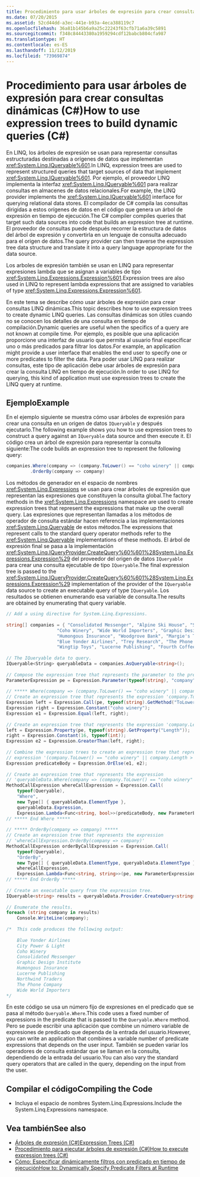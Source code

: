 ```yaml
---
title: Procedimiento para usar árboles de expresión para crear consultas dinámicas (C#)
ms.date: 07/20/2015
ms.assetid: 52cd44dd-a3ec-441e-b93a-4eca388119c7
ms.openlocfilehash: 36a81b145b6a9a25c22243f63cfb71a6a39c5891
ms.sourcegitcommit: f348c84443380a1959294cdf12babcb804cfa987
ms.translationtype: HT
ms.contentlocale: es-ES
ms.lasthandoff: 11/12/2019
ms.locfileid: "73969874"
---
```

# <a name="how-to-use-expression-trees-to-build-dynamic-queries-c"></a><span data-ttu-id="1d563-102">Procedimiento para usar árboles de expresión para crear consultas dinámicas (C#)</span><span class="sxs-lookup"><span data-stu-id="1d563-102">How to use expression trees to build dynamic queries (C#)</span></span>
<span data-ttu-id="1d563-103">En LINQ, los árboles de expresión se usan para representar consultas estructuradas destinadas a orígenes de datos que implementan <xref:System.Linq.IQueryable%601>.</span><span class="sxs-lookup"><span data-stu-id="1d563-103">In LINQ, expression trees are used to represent structured queries that target sources of data that implement <xref:System.Linq.IQueryable%601>.</span></span> <span data-ttu-id="1d563-104">Por ejemplo, el proveedor LINQ implementa la interfaz <xref:System.Linq.IQueryable%601> para realizar consultas en almacenes de datos relacionales.</span><span class="sxs-lookup"><span data-stu-id="1d563-104">For example, the LINQ provider implements the <xref:System.Linq.IQueryable%601> interface for querying relational data stores.</span></span> <span data-ttu-id="1d563-105">El compilador de C# compila las consultas dirigidas a estos orígenes de datos en el código que genera un árbol de expresión en tiempo de ejecución.</span><span class="sxs-lookup"><span data-stu-id="1d563-105">The C# compiler compiles queries that target such data sources into code that builds an expression tree at runtime.</span></span> <span data-ttu-id="1d563-106">El proveedor de consultas puede después recorrer la estructura de datos del árbol de expresión y convertirla en un lenguaje de consulta adecuado para el origen de datos.</span><span class="sxs-lookup"><span data-stu-id="1d563-106">The query provider can then traverse the expression tree data structure and translate it into a query language appropriate for the data source.</span></span>  
  
 <span data-ttu-id="1d563-107">Los arboles de expresión también se usan en LINQ para representar expresiones lambda que se asignan a variables de tipo <xref:System.Linq.Expressions.Expression%601>.</span><span class="sxs-lookup"><span data-stu-id="1d563-107">Expression trees are also used in LINQ to represent lambda expressions that are assigned to variables of type <xref:System.Linq.Expressions.Expression%601>.</span></span>  
  
 <span data-ttu-id="1d563-108">En este tema se describe cómo usar árboles de expresión para crear consultas LINQ dinámicas.</span><span class="sxs-lookup"><span data-stu-id="1d563-108">This topic describes how to use expression trees to create dynamic LINQ queries.</span></span> <span data-ttu-id="1d563-109">Las consultas dinámicas son útiles cuando no se conocen los detalles de una consulta en tiempo de compilación.</span><span class="sxs-lookup"><span data-stu-id="1d563-109">Dynamic queries are useful when the specifics of a query are not known at compile time.</span></span> <span data-ttu-id="1d563-110">Por ejemplo, es posible que una aplicación proporcione una interfaz de usuario que permita al usuario final especificar uno o más predicados para filtrar los datos.</span><span class="sxs-lookup"><span data-stu-id="1d563-110">For example, an application might provide a user interface that enables the end user to specify one or more predicates to filter the data.</span></span> <span data-ttu-id="1d563-111">Para poder usar LINQ para realizar consultas, este tipo de aplicación debe usar árboles de expresión para crear la consulta LINQ en tiempo de ejecución.</span><span class="sxs-lookup"><span data-stu-id="1d563-111">In order to use LINQ for querying, this kind of application must use expression trees to create the LINQ query at runtime.</span></span>  
  
## <a name="example"></a><span data-ttu-id="1d563-112">Ejemplo</span><span class="sxs-lookup"><span data-stu-id="1d563-112">Example</span></span>  
 <span data-ttu-id="1d563-113">En el ejemplo siguiente se muestra cómo usar árboles de expresión para crear una consulta en un origen de datos `IQueryable` y después ejecutarlo.</span><span class="sxs-lookup"><span data-stu-id="1d563-113">The following example shows you how to use expression trees to construct a query against an `IQueryable` data source and then execute it.</span></span> <span data-ttu-id="1d563-114">El código crea un árbol de expresión para representar la consulta siguiente:</span><span class="sxs-lookup"><span data-stu-id="1d563-114">The code builds an expression tree to represent the following query:</span></span>  
  
 ```csharp
 companies.Where(company => (company.ToLower() == "coho winery" || company.Length > 16))
          .OrderBy(company => company)
 ```
  
 <span data-ttu-id="1d563-115">Los métodos de generador en el espacio de nombres <xref:System.Linq.Expressions> se usan para crear árboles de expresión que representan las expresiones que constituyen la consulta global.</span><span class="sxs-lookup"><span data-stu-id="1d563-115">The factory methods in the <xref:System.Linq.Expressions> namespace are used to create expression trees that represent the expressions that make up the overall query.</span></span> <span data-ttu-id="1d563-116">Las expresiones que representan llamadas a los métodos de operador de consulta estándar hacen referencia a las implementaciones <xref:System.Linq.Queryable> de estos métodos.</span><span class="sxs-lookup"><span data-stu-id="1d563-116">The expressions that represent calls to the standard query operator methods refer to the <xref:System.Linq.Queryable> implementations of these methods.</span></span> <span data-ttu-id="1d563-117">El árbol de expresión final se pasa a la implementación <xref:System.Linq.IQueryProvider.CreateQuery%60%601%28System.Linq.Expressions.Expression%29> del proveedor del origen de datos `IQueryable` para crear una consulta ejecutable de tipo `IQueryable`.</span><span class="sxs-lookup"><span data-stu-id="1d563-117">The final expression tree is passed to the <xref:System.Linq.IQueryProvider.CreateQuery%60%601%28System.Linq.Expressions.Expression%29> implementation of the provider of the `IQueryable` data source to create an executable query of type `IQueryable`.</span></span> <span data-ttu-id="1d563-118">Los resultados se obtienen enumerando esa variable de consulta.</span><span class="sxs-lookup"><span data-stu-id="1d563-118">The results are obtained by enumerating that query variable.</span></span>  
  
```csharp  
// Add a using directive for System.Linq.Expressions.  
  
string[] companies = { "Consolidated Messenger", "Alpine Ski House", "Southridge Video", "City Power & Light",  
                   "Coho Winery", "Wide World Importers", "Graphic Design Institute", "Adventure Works",  
                   "Humongous Insurance", "Woodgrove Bank", "Margie's Travel", "Northwind Traders",  
                   "Blue Yonder Airlines", "Trey Research", "The Phone Company",  
                   "Wingtip Toys", "Lucerne Publishing", "Fourth Coffee" };  
  
// The IQueryable data to query.  
IQueryable<String> queryableData = companies.AsQueryable<string>();  
  
// Compose the expression tree that represents the parameter to the predicate.  
ParameterExpression pe = Expression.Parameter(typeof(string), "company");  
  
// ***** Where(company => (company.ToLower() == "coho winery" || company.Length > 16)) *****  
// Create an expression tree that represents the expression 'company.ToLower() == "coho winery"'.  
Expression left = Expression.Call(pe, typeof(string).GetMethod("ToLower", System.Type.EmptyTypes));  
Expression right = Expression.Constant("coho winery");  
Expression e1 = Expression.Equal(left, right);  
  
// Create an expression tree that represents the expression 'company.Length > 16'.  
left = Expression.Property(pe, typeof(string).GetProperty("Length"));  
right = Expression.Constant(16, typeof(int));  
Expression e2 = Expression.GreaterThan(left, right);  
  
// Combine the expression trees to create an expression tree that represents the  
// expression '(company.ToLower() == "coho winery" || company.Length > 16)'.  
Expression predicateBody = Expression.OrElse(e1, e2);  
  
// Create an expression tree that represents the expression  
// 'queryableData.Where(company => (company.ToLower() == "coho winery" || company.Length > 16))'  
MethodCallExpression whereCallExpression = Expression.Call(  
    typeof(Queryable),  
    "Where",  
    new Type[] { queryableData.ElementType },  
    queryableData.Expression,  
    Expression.Lambda<Func<string, bool>>(predicateBody, new ParameterExpression[] { pe }));  
// ***** End Where *****  
  
// ***** OrderBy(company => company) *****  
// Create an expression tree that represents the expression  
// 'whereCallExpression.OrderBy(company => company)'  
MethodCallExpression orderByCallExpression = Expression.Call(  
    typeof(Queryable),  
    "OrderBy",  
    new Type[] { queryableData.ElementType, queryableData.ElementType },  
    whereCallExpression,  
    Expression.Lambda<Func<string, string>>(pe, new ParameterExpression[] { pe }));  
// ***** End OrderBy *****  
  
// Create an executable query from the expression tree.  
IQueryable<string> results = queryableData.Provider.CreateQuery<string>(orderByCallExpression);  
  
// Enumerate the results.  
foreach (string company in results)  
    Console.WriteLine(company);  
  
/*  This code produces the following output:  
  
    Blue Yonder Airlines  
    City Power & Light  
    Coho Winery  
    Consolidated Messenger  
    Graphic Design Institute  
    Humongous Insurance  
    Lucerne Publishing  
    Northwind Traders  
    The Phone Company  
    Wide World Importers  
*/  
```  
  
 <span data-ttu-id="1d563-119">En este código se usa un número fijo de expresiones en el predicado que se pasa al método `Queryable.Where`.</span><span class="sxs-lookup"><span data-stu-id="1d563-119">This code uses a fixed number of expressions in the predicate that is passed to the `Queryable.Where` method.</span></span> <span data-ttu-id="1d563-120">Pero se puede escribir una aplicación que combine un número variable de expresiones de predicado que dependa de la entrada del usuario.</span><span class="sxs-lookup"><span data-stu-id="1d563-120">However, you can write an application that combines a variable number of predicate expressions that depends on the user input.</span></span> <span data-ttu-id="1d563-121">También se pueden variar los operadores de consulta estándar que se llaman en la consulta, dependiendo de la entrada del usuario.</span><span class="sxs-lookup"><span data-stu-id="1d563-121">You can also vary the standard query operators that are called in the query, depending on the input from the user.</span></span>  
  
## <a name="compiling-the-code"></a><span data-ttu-id="1d563-122">Compilar el código</span><span class="sxs-lookup"><span data-stu-id="1d563-122">Compiling the Code</span></span>  
  
- <span data-ttu-id="1d563-123">Incluya el espacio de nombres System.Linq.Expressions.</span><span class="sxs-lookup"><span data-stu-id="1d563-123">Include the System.Linq.Expressions namespace.</span></span>  
  
## <a name="see-also"></a><span data-ttu-id="1d563-124">Vea también</span><span class="sxs-lookup"><span data-stu-id="1d563-124">See also</span></span>

- [<span data-ttu-id="1d563-125">Árboles de expresión (C#)</span><span class="sxs-lookup"><span data-stu-id="1d563-125">Expression Trees (C#)</span></span>](./index.md)
- [<span data-ttu-id="1d563-126">Procedimiento para ejecutar árboles de expresión (C#)</span><span class="sxs-lookup"><span data-stu-id="1d563-126">How to execute expression trees (C#)</span></span>](./how-to-execute-expression-trees.md)
- [<span data-ttu-id="1d563-127">Cómo: Especificar dinámicamente filtros con predicado en tiempo de ejecución</span><span class="sxs-lookup"><span data-stu-id="1d563-127">How to: Dynamically Specify Predicate Filters at Runtime</span></span>](../../../linq/dynamically-specify-predicate-filters-at-runtime.md)
